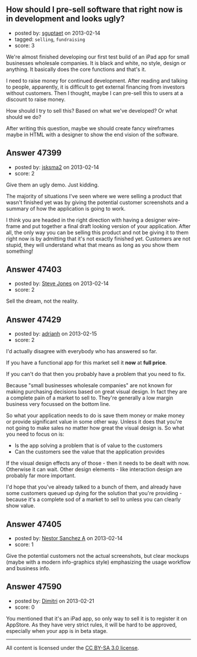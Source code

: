 ## How should I pre-sell software that right now is in development and looks ugly?

- posted by: [sguptaet](https://stackexchange.com/users/-1/21416-sguptaet) on 2013-02-14
- tagged: `selling`, `fundraising`
- score: 3

We're almost finished developing our first test build of an iPad app for small businesses wholesale companies.  It is black and white, no style, design or anything.  It basically does the core functions and that's it.

I need to raise money for continued development.  After reading and talking to people, apparently, it is difficult to get external financing from investors without customers.  Then I thought, maybe I can pre-sell this to users at a discount to raise money.  

How should I try to sell this?  Based on what we've developed?  Or what should we do?

After writing this question, maybe we should create fancy wireframes maybe in HTML with a designer to show the end vision of the software.


## Answer 47399

- posted by: [jsksma2](https://stackexchange.com/users/-1/23755-jsksma2) on 2013-02-14
- score: 2

Give them an ugly demo. Just kidding. 

The majority of situations I've seen where we were selling a product that wasn't finished yet was by giving the potential customer screenshots and a summary of how the application is going to work.

I think you are headed in the right direction with having a designer wire-frame and put together a final draft looking version of your application. After all, the only way you can be selling this product and not be giving it to them right now is by admitting that it's not exactly finished yet. Customers are not stupid, they will understand what that means as long as you show them something!


## Answer 47403

- posted by: [Steve Jones](https://stackexchange.com/users/-1/12985-steve-jones) on 2013-02-14
- score: 2

Sell the dream, not the reality.


## Answer 47429

- posted by: [adrianh](https://stackexchange.com/users/-1/4599-adrianh) on 2013-02-15
- score: 2

I'd actually disagree with everybody who has answered so far.

If you have a functional app for this market sell it **now** at **full price**.

If you can't do that then you probably have a problem that you need to fix.

Because "small businesses wholesale companies" are not known for making purchasing decisions based on great visual design. In fact they are a complete pain of a market to sell to. They're generally a low margin business very focussed on the bottom line.

So what your application needs to do is save them money or make money or provide significant value in some other way. Unless it does that you're not going to make sales no matter how great the visual design is. So what you need to focus on is:

* Is the app solving a problem that is of value to the customers
* Can the customers see the value that the application provides

If the visual design effects any of those - then it needs to be dealt with now. Otherwise it can wait. Other design elements - like interaction design are probably far more important.

I'd hope that you've already talked to a bunch of them, and already have some customers queued up dying for the solution that you're providing - because it's a complete sod of a market to sell to unless you can clearly show value. 



## Answer 47405

- posted by: [Nestor Sanchez A](https://stackexchange.com/users/-1/1476-nestor-sanchez-a) on 2013-02-14
- score: 1

Give the potential customers not the actual screenshots, but clear mockups (maybe with a modern info-graphics style) emphasizing the usage workflow and business info.



## Answer 47590

- posted by: [Dimitri](https://stackexchange.com/users/-1/1850-dimitri) on 2013-02-21
- score: 0

You mentioned that it's an iPad app, so only way to sell it is to register it on AppStore. As they have very strict rules, it will be hard to be approved, especially when your app is in beta stage.



---

All content is licensed under the [CC BY-SA 3.0 license](https://creativecommons.org/licenses/by-sa/3.0/).
